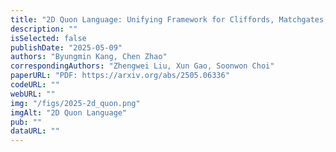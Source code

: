 ```yaml
---
title: "2D Quon Language: Unifying Framework for Cliffords, Matchgates, and Beyond"
description: ""
isSelected: false
publishDate: "2025-05-09"
authors: "Byungmin Kang, Chen Zhao"
correspondingAuthors: "Zhengwei Liu, Xun Gao, Soonwon Choi"
paperURL: "PDF: https://arxiv.org/abs/2505.06336"
codeURL: ""
webURL: ""
img: "/figs/2025-2d_quon.png"
imgAlt: "2D Quon Language"
pub: ""
dataURL: ""
---
```

